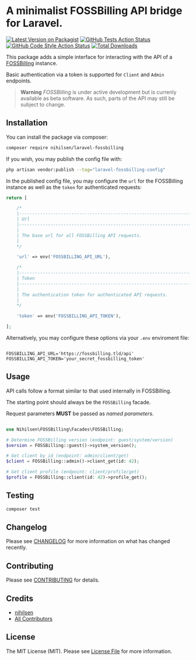 # A minimalist FOSSBilling API bridge for Laravel.

[![Latest Version on Packagist](https://img.shields.io/packagist/v/nihilsen/laravel-fossbilling.svg?style=flat-square)](https://packagist.org/packages/nihilsen/laravel-fossbilling)
[![GitHub Tests Action Status](https://img.shields.io/github/workflow/status/nihilsen/laravel-fossbilling/run-tests?label=tests)](https://github.com/nihilsen/laravel-fossbilling/actions?query=workflow%3Arun-tests+branch%3Amain)
[![GitHub Code Style Action Status](https://img.shields.io/github/workflow/status/nihilsen/laravel-fossbilling/Fix%20PHP%20code%20style%20issues?label=code%20style)](https://github.com/nihilsen/laravel-fossbilling/actions?query=workflow%3A"Fix+PHP+code+style+issues"+branch%3Amain)
[![Total Downloads](https://img.shields.io/packagist/dt/nihilsen/laravel-fossbilling.svg?style=flat-square)](https://packagist.org/packages/nihilsen/laravel-fossbilling)

This package adds a simple interface for interacting with the API of a [FOSSBilling](https://github.com/FOSSBilling/FOSSBilling) instance.

Basic authentication via a token is supported for `Client` and `Admin` endpoints.

> **Warning**
> *FOSSBilling* is under active development but is currenly available as beta software. As such, parts of the API may still be subject to change.

## Installation

You can install the package via composer:

```bash
composer require nihilsen/laravel-fossbilling
```


If you wish, you may publish the config file with:

```bash
php artisan vendor:publish --tag="laravel-fossbilling-config"
```

In the published config file, you may configure the `url` for the FOSSBilling instance as well as the `token` for authenticated requests:

```php
return [

    /*
    |--------------------------------------------------------------------------
    | Url
    |--------------------------------------------------------------------------
    |
    | The base url for all FOSSBilling API requests.
    |
    */

    'url' => env('FOSSBILLING_API_URL'),

    /*
    |--------------------------------------------------------------------------
    | Token
    |--------------------------------------------------------------------------
    |
    | The authentication token for authenticated API requests.
    |
    */

    'token' => env('FOSSBILLING_API_TOKEN'),

];
```

Alternatively, you may configure these options via your `.env` enviroment file:

```env

FOSSBILLING_API_URL='https://fossbilling.tld/api'
FOSSBILLING_API_TOKEN='your_secret_fossbilling_token'

```

## Usage

API calls follow a format similar to that used internally in FOSSBilling.

The starting point should always be the `FOSSBilling` facade.

Request parameters **MUST** be passed as *named parameters*.

```php

use Nihilsen\FOSSBilling\Facades\FOSSBilling;

# Determine FOSSBilling version (endpoint: guest/system/version)
$version = FOSSBilling::guest()->system_version();

# Get client by id (endpoint: admin/client/get)
$client = FOSSBilling::admin()->client_get(id: 42);

# Get client profile (endpoint: client/profile/get)
$profile = FOSSBilling::client(id: 42)->profile_get();

```

## Testing

```bash
composer test
```

## Changelog

Please see [CHANGELOG](CHANGELOG.md) for more information on what has changed recently.

## Contributing

Please see [CONTRIBUTING](CONTRIBUTING.md) for details.

## Credits

- [nihilsen](https://github.com/nihilsen)
- [All Contributors](../../contributors)

## License

The MIT License (MIT). Please see [License File](LICENSE.md) for more information.
